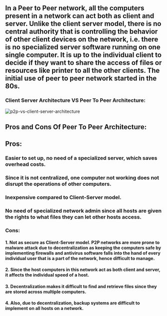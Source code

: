 ## In a Peer to Peer network, all the computers present in a network can act both as client and server. Unlike the client server model, there is no central authority that is controlling the behavior of other client devices on the network, i.e. there is no specialized server software running on one single computer. It is up to the individual client to decide if they want to share the access of files or resources like printer to all the other clients. The initial use of peer to peer network started in the 80s.

### Client Server Architecture VS Peer To Peer Architecture:

![p2p-vs-client-server-architecture](https://user-images.githubusercontent.com/124640512/218200554-f9b89aaa-86df-4e82-ab69-5741fb46ecef.jpg)


## Pros and Cons Of Peer To Peer Architecture: 

## Pros:

### Easier to set up, no need of a specialized server, which saves overhead costs.

### Since it is not centralized, one computer not working does not disrupt the operations of other computers.

### Inexpensive compared to Client-Server model. 

### No need of specialized network admin since all hosts are given the rights to what files they can let other hosts access. 

### Cons:

#### 1. Not as secure as Client-Server model. P2P networks are more prone to malware attack due to decentralization as keeping the computers safe by implementing firewalls and antivirus software falls into the hand of every individual user that is a part of the network, hence difficult to manage. 

#### 2. Since the host computers in this network act as both client and server, it affects the individual speed of a host. 

#### 3. Decentralization makes it difficult to find and retrieve files since they are stored across multiple computers. 

#### 4. Also, due to decentralization, backup systems are difficult to implement on all hosts on a network.
